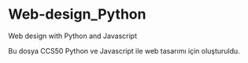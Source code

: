 # Web-design_Python
Web design with Python and Javascript

Bu dosya CCS50 Python ve Javascript ile web tasarımı için oluşturuldu.
